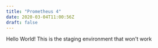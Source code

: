 ```yaml
---
title: "Prometheus 4"
date: 2020-03-04T11:00:56Z
draft: false
---
```


Hello World! This is the staging environment that won't work

